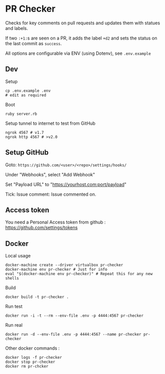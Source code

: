 # PR Checker

Checks for key comments on pull requests and updates them with statues and labels.

If two `:+1:`s are seen on a PR, it adds the label `+d2` and sets the status on the last commit as `success`.

All options are configurable via ENV (using Dotenv), see `.env.example`


## Dev

Setup

    cp .env.example .env
    # edit as required

Boot

    ruby server.rb

Setup tunnel to internet to test from GitHub

    ngrok 4567 # v1.7
    ngrok http 4567 # >v2.0

## Setup GitHub

Goto: `https://github.com/<user>/<repo>/settings/hooks/`

Under "Webhooks", select "Add Webhook"

Set "Payload URL" to "https://yourhost.com:port/payload"

Tick: Issue comment: Issue commented on.


## Access token

You need a Personal Access token from github : https://github.com/settings/tokens


## Docker

Local usage

    docker-machine create --driver virtualbox pr-checker
    docker-machine env pr-checker # Just for info
    eval "$(docker-machine env pr-checker)" # Repeat this for any new shells

Build

    docker build -t pr-checker .

Run test

    docker run -i -t --rm --env-file .env -p 4444:4567 pr-checker

Run real

    docker run -d --env-file .env -p 4444:4567 --name pr-checker pr-checker

Other docker commands :

    docker logs -f pr-checker
    docker stop pr-checker
    docker rm pr-chcker

